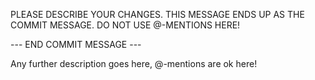 PLEASE DESCRIBE YOUR CHANGES.
THIS MESSAGE ENDS UP AS THE COMMIT MESSAGE.
DO NOT USE @-MENTIONS HERE!

--- END COMMIT MESSAGE ---

Any further description goes here, @-mentions are ok here!
